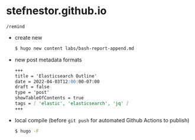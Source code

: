 # stefnestor.github.io 

`/remind` 
- create new 
	```bash
	$ hugo new content labs/bash-report-append.md
	```
- new post metadata formats
	```markdown
	+++
	title = 'Elasticsearch Outline'
	date = 2022-04-03T12:00:00-07:00
	draft = false
	type = 'post'
	showTableOfContents = true
	tags = [ 'elastic', 'elasticsearch', 'jq' ]
	+++
	```
- local compile (before `git push` for automated Github Actions to publish)
	```bash
	$ hugo -F
	```


